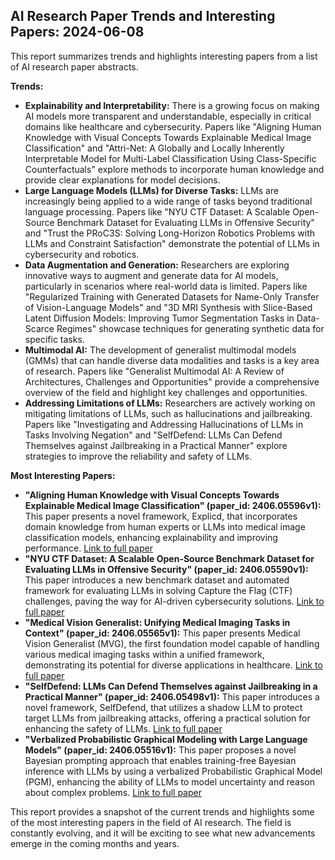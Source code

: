 ## AI Research Paper Trends and Interesting Papers: 2024-06-08

This report summarizes trends and highlights interesting papers from a list of AI research paper abstracts.

**Trends:**

* **Explainability and Interpretability:** There is a growing focus on making AI models more transparent and understandable, especially in critical domains like healthcare and cybersecurity. Papers like "Aligning Human Knowledge with Visual Concepts Towards Explainable Medical Image Classification" and "Attri-Net: A Globally and Locally Inherently Interpretable Model for Multi-Label Classification Using Class-Specific Counterfactuals" explore methods to incorporate human knowledge and provide clear explanations for model decisions.
* **Large Language Models (LLMs) for Diverse Tasks:** LLMs are increasingly being applied to a wide range of tasks beyond traditional language processing. Papers like "NYU CTF Dataset: A Scalable Open-Source Benchmark Dataset for Evaluating LLMs in Offensive Security" and "Trust the PRoC3S: Solving Long-Horizon Robotics Problems with LLMs and Constraint Satisfaction" demonstrate the potential of LLMs in cybersecurity and robotics.
* **Data Augmentation and Generation:**  Researchers are exploring innovative ways to augment and generate data for AI models, particularly in scenarios where real-world data is limited. Papers like "Regularized Training with Generated Datasets for Name-Only Transfer of Vision-Language Models" and "3D MRI Synthesis with Slice-Based Latent Diffusion Models: Improving Tumor Segmentation Tasks in Data-Scarce Regimes" showcase techniques for generating synthetic data for specific tasks.
* **Multimodal AI:**  The development of generalist multimodal models (GMMs) that can handle diverse data modalities and tasks is a key area of research. Papers like "Generalist Multimodal AI: A Review of Architectures, Challenges and Opportunities" provide a comprehensive overview of the field and highlight key challenges and opportunities.
* **Addressing Limitations of LLMs:**  Researchers are actively working on mitigating limitations of LLMs, such as hallucinations and jailbreaking. Papers like "Investigating and Addressing Hallucinations of LLMs in Tasks Involving Negation" and "SelfDefend: LLMs Can Defend Themselves against Jailbreaking in a Practical Manner" explore strategies to improve the reliability and safety of LLMs.

**Most Interesting Papers:**

* **"Aligning Human Knowledge with Visual Concepts Towards Explainable Medical Image Classification" (paper_id: 2406.05596v1):** This paper presents a novel framework, Explicd, that incorporates domain knowledge from human experts or LLMs into medical image classification models, enhancing explainability and improving performance. [Link to full paper](https://arxiv.org/abs/2406.05596)
* **"NYU CTF Dataset: A Scalable Open-Source Benchmark Dataset for Evaluating LLMs in Offensive Security" (paper_id: 2406.05590v1):** This paper introduces a new benchmark dataset and automated framework for evaluating LLMs in solving Capture the Flag (CTF) challenges, paving the way for AI-driven cybersecurity solutions. [Link to full paper](https://arxiv.org/abs/2406.05590)
* **"Medical Vision Generalist: Unifying Medical Imaging Tasks in Context" (paper_id: 2406.05565v1):** This paper presents Medical Vision Generalist (MVG), the first foundation model capable of handling various medical imaging tasks within a unified framework, demonstrating its potential for diverse applications in healthcare. [Link to full paper](https://arxiv.org/abs/2406.05565)
* **"SelfDefend: LLMs Can Defend Themselves against Jailbreaking in a Practical Manner" (paper_id: 2406.05498v1):** This paper introduces a novel framework, SelfDefend, that utilizes a shadow LLM to protect target LLMs from jailbreaking attacks, offering a practical solution for enhancing the safety of LLMs. [Link to full paper](https://arxiv.org/abs/2406.05498)
* **"Verbalized Probabilistic Graphical Modeling with Large Language Models" (paper_id: 2406.05516v1):** This paper proposes a novel Bayesian prompting approach that enables training-free Bayesian inference with LLMs by using a verbalized Probabilistic Graphical Model (PGM), enhancing the ability of LLMs to model uncertainty and reason about complex problems. [Link to full paper](https://arxiv.org/abs/2406.05516)

This report provides a snapshot of the current trends and highlights some of the most interesting papers in the field of AI research. The field is constantly evolving, and it will be exciting to see what new advancements emerge in the coming months and years. 
